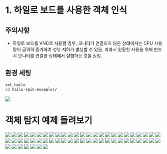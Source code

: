 # 1. 하일로 보드를 사용한 객체 인식
## 주의사항
- 하일로 보드를 VNC로 사용할 경우, 모니터가 연결되지 않은 상태에서는 CPU 사용량이 급격히 증가하여 성능 저하가 발생할 수 있음. 따라서 원활한 사용을 위해 반드시 모니터를 연결한 상태에서 실행하는 것을 권장.

## 환경 세팅
```bash
set_hailo
cd hailo-rpi5-examples/
```
![](https://drive.google.com/uc?export=view&id=1F4YVQfY1ogws25QnHNTTqWRqw3Siqd9F)


# 객체 탐지 예제 돌려보기
![](https://drive.google.com/uc?export=view&id=1Ey7VuM3A6bGdIvFLJTiFYnfxdpdVQBEi)
![](https://drive.google.com/uc?export=view&id=1Gxh-gcp3L6muI6WcU5bB78eZNEJCq6SU)
![](https://drive.google.com/uc?export=view&id=1e3KRXyqeNAeA6hQx6QQT4I3iWiVxW6iB)
![](https://drive.google.com/uc?export=view&id=1nl4cOALD1yyNvlTvKbkbFLJNV_umE_Tu)
![](https://drive.google.com/uc?export=view&id=1dgUTYo_JTcOAqbnvV2dNIYFqI7E9GUBo)
![](https://drive.google.com/uc?export=view&id=1M2kppis7ncpJYQUU3nwd4oXc_iXZEfC5)
![](https://drive.google.com/uc?export=view&id=1bnWcumCtmqRZoib926Y8QLbxGvnp4wwx)
![](https://drive.google.com/uc?export=view&id=1yZBWf5IiHpWwNTy2C4WnIHDPrEACQC-P)
![](https://drive.google.com/uc?export=view&id=1_VisihUGAU7-Md5soJ5ApPIPHZxzcpHD)
![](https://drive.google.com/uc?export=view&id=1ea6d7uavqUMrpZSQlyOc7j0Fsr9wyRrh)
![](https://drive.google.com/uc?export=view&id=1E6HYRwmRLHISOcvagtz7vClhyxgLQMwV)
![](https://drive.google.com/uc?export=view&id=1nM-eiMrcEYpEnq-XWLIcV0Fnp1-pZmE9)
![](https://drive.google.com/uc?export=view&id=1nZfbi-nYItQFF0ZW8TiP18CE8yxoRzcX)
![](https://drive.google.com/uc?export=view&id=1an4gNvHCi2oi5ryGWIEKlqOe5rKVN17V)
![](https://drive.google.com/uc?export=view&id=1an4gNvHCi2oi5ryGWIEKlqOe5rKVN17V)
![](https://drive.google.com/uc?export=view&id=1P-TVeow3Ppa5DI4NYXEQ7gMzuYamKzgB)
![](https://drive.google.com/uc?export=view&id=1vsmZ9S3RifcAZC7u9OXJTJUZ6qlJgFH7)
![](https://drive.google.com/uc?export=view&id=1CXiaYFU5x9VM2KYU1tgGt6QTuMNFnsAk)
![](https://drive.google.com/uc?export=view&id=174VtzGjTKJjL8K__s6jw7IWk4DozEn-5)
![](https://drive.google.com/uc?export=view&id=1wkJU9BuXD6ABDVR08kSJvlbYZxXZxOFc)
![](https://drive.google.com/uc?export=view&id=1GU0RSNRmjx4paJzzXulzMc85y4YUWk4i)
![](https://drive.google.com/uc?export=view&id=1kixwpYncP1MNHb4xWYliNZIomMLCx6VQ)
![](https://drive.google.com/uc?export=view&id=1c1KuNLIjO7UrF3j9AGjafBqxgN7QKCjb)
![](https://drive.google.com/uc?export=view&id=1Z-IfuFupMWmyAOiYl6UtG1O6KFqwES2v)
![](https://drive.google.com/uc?export=view&id=13CoqBu-1QgUWw1K_dtcfLV2aMpqyNlo-)
![](https://drive.google.com/uc?export=view&id=1_iSLr1poTGmCfmkgfJhdJrJZNnWcPSoD)
![](https://drive.google.com/uc?export=view&id=1WVqd1oaTOyiG7tL4QnQ6q4ThZpT-x1HO)
![](https://drive.google.com/uc?export=view&id=1ApLX1IAAWcm59DMyY5LzKslc-BUkkFy6)
![](https://drive.google.com/uc?export=view&id=1_7h5sv-tq0HWdVjUGqF2Z8_mHRliONCX)
![](https://drive.google.com/uc?export=view&id=1_zduiCa98-_vPrSAXPjCxemIqepssnJQ)
![](https://drive.google.com/uc?export=view&id=1RGayVcrc7ZUfsZXlD0tE5doaK4BeNZ7C)
![](https://drive.google.com/uc?export=view&id=1-xgFoD6jEnpblZG4tvIi1fdmVLsx6uqm)
![](https://drive.google.com/uc?export=view&id=1nk5OmPl2e-ejSBf1rKq1PQo7Aw_ii7kT)
![](https://drive.google.com/uc?export=view&id=1nkzVGnZ16Vnio9XPeSswPzhI_Y5rk6Nv)
![](https://drive.google.com/uc?export=view&id=1fbhsNARQLYb2eUcAaIfGPU7WW3Q1KcFt)
![](https://drive.google.com/uc?export=view&id=1J_5i3BgP7z4W0apg6HiXqR4oTs_MTdMO)
![](https://drive.google.com/uc?export=view&id=18iGzjSUJcuajitKWbHVCCNU1DyMnxClR)
![](https://drive.google.com/uc?export=view&id=1n8n8rP4z0H2dz1E1Bz4XqPTVNGCuYQvA)
![](https://drive.google.com/uc?export=view&id=1mv6LPBA-Fj5IyVw2sAhqF4RzuGw7ZOpR)
![](https://drive.google.com/uc?export=view&id=1WtzFt-8SmVjEN9pGh2Y4NWi7maMOo5Ew)
![](https://drive.google.com/uc?export=view&id=1zpKUYl9eLNi2ywr3u_2jDrtJONh6BYaD)
![](https://drive.google.com/uc?export=view&id=1KU4QodAz9540qwKZEMszfHm-UeggEM0W)
![](https://drive.google.com/uc?export=view&id=1QOZsLs5imH_hi4vHuAonhoU_XgLUUVZa)
![](https://drive.google.com/uc?export=view&id=1yRUARlxoho3zf25psLtDxnyNJ-MAnmYk)
![](https://drive.google.com/uc?export=view&id=1JEfZbC7i4X1fAPGREnCGqFNMsTgXxsvz)
![](https://drive.google.com/uc?export=view&id=1iQzVl1m7ZwIVcYAZTMaTmf5dyBLWJcJj)
![](https://drive.google.com/uc?export=view&id=1opVQh_cxHgjVFOQfEyze-a35fziitKmO)
![](https://drive.google.com/uc?export=view&id=1HF6fxal9WDBeHnkts-hKK6GP6WW8Zz9C)
![](https://drive.google.com/uc?export=view&id=1FlDmH0psEhC_VMtKGLgB3l8a1ilNX5FV)
![](https://drive.google.com/uc?export=view&id=1aCZYV3KYjA4jtoD5OhqgVzJVFqlU-w0j)
![](https://drive.google.com/uc?export=view&id=1zdBhB4vhO6YpEHOzVMikfGQisfHQh6K2)
![](https://drive.google.com/uc?export=view&id=1hz5bQz13w9HwkGyD8dlJhQJh5t50cAHj)
![](https://drive.google.com/uc?export=view&id=1W3xRvfht1e5GVmsF-cRMNMWVx5oa9_tY)
![](https://drive.google.com/uc?export=view&id=1DEMnewcMs68G3GcBEq73cQqE0yIFraLp)
![](https://drive.google.com/uc?export=view&id=1h288D2jk2IH22zrDJY0pDT30LlhklvDH)
![](https://drive.google.com/uc?export=view&id=12hSTvvSpI24m9IyzegRS6B7fIP2WM5AF)
![](https://drive.google.com/uc?export=view&id=1WUCCD2KqMMh3r9lapk0IHdm1tAlL_dGY)
